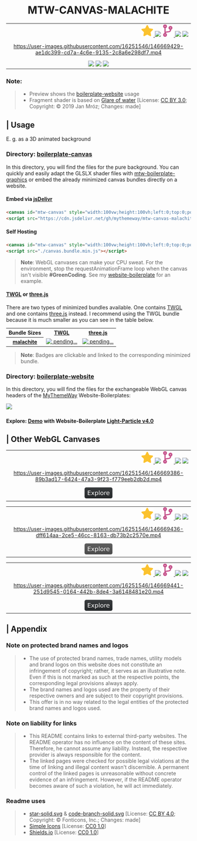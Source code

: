 <h1 align="center">MTW-CANVAS-MALACHITE</h1>

<table>
<td align="center">
<div align="right"><a href="https://github.com/MyThemeWay/mtw-canvas-malachite" title="Stars of Malachite Canvas" target="_blank"><img src="https://raw.githubusercontent.com/sitdisch/cloud/master/3parties/star-solid.svg"/></img> <img height="17" src="https://img.shields.io/github/stars/MyThemeWay/mtw-canvas-malachite?label=&cacheSeconds=3600"/></img></a> <a href="https://github.com/MyThemeWay/mtw-canvas-malachite" title="Forks of Malachite Canvas" target="_blank"><img src="https://raw.githubusercontent.com/sitdisch/cloud/master/3parties/code-branch-solid.svg"/></img> <img height="17" src="https://img.shields.io/github/forks/MyThemeWay/mtw-canvas-malachite?label=&cacheSeconds=3600"/></img></a> <a href="https://github.com/MyThemeWay/mtw-canvas-malachite#embed-via-jsdelivr" title="jsDelivr Hits of Malachite Canvas" target="_blank"> <img height="17" src="https://img.shields.io/jsdelivr/gh/hy/mythemeway/mtw-canvas-malachite?label=Hits&color=blue&logo=jsdelivr&cacheSeconds=3600" /></a></div>

https://user-images.githubusercontent.com/16251546/146669429-ae1dc399-cd7a-4c6e-9135-2c8a6e298df7.mp4

<img src="https://img.shields.io/github/repo-size/mythemeway/mtw-canvas-malachite?label=RepoSize&cacheSeconds=3600" />
<a title="Check it out" target="_blank" href="https://github.com/mythemeway/mtw-canvas-malachite/blob/main/LICENSE.txt"><img src="https://img.shields.io/badge/License-CC_BY_3.0-blue.svg?color=2A2E30&cacheSeconds=3600" /></a>
<a title="Check it out" target="_blank" href="https://github.com/mythemeway/mtw-canvas-malachite/releases"><img src="https://img.shields.io/github/v/release/mythemeway/mtw-canvas-malachite?label=LastRelease&cacheSeconds=3600" /></a><br>

</td>
</table>

### Note:
> * Preview shows the [boilerplate-website](#directory-boilerplate-website "Check it out") usage
> * Fragment shader is based on [Glare of water](https://www.shadertoy.com/view/ttSGz3 "Check it out") [License: [CC&nbsp;BY&nbsp;3.0](https://www.shadertoy.com/view/ttSGz3 "Go there"); Copyright: ©️ 2019 Jan Mróz; Changes: made]

## | Usage

E.&nbsp;g. as a 3D animated background 

### Directory: [boilerplate-canvas](https://github.com/MyThemeWay/mtw-canvas-malachite/tree/main/boilerplate-canvas "Check it out")

In this directory, you will find the files for the pure background. You can quickly and easily adapt the GLSLX shader files with [mtw-boilerplate-graphics](https://github.com/mythemeway/mtw-boilerplate-graphics "Check it out") or embed the already minimized canvas bundles directly on a website.

#### Embed via [jsDelivr](https://github.com/jsdelivr/jsdelivr "Check it out")

```html
<canvas id="mtw-canvas" style="width:100vw;height:100vh;left:0;top:0;position:fixed;"></canvas>
<script src="https://cdn.jsdelivr.net/gh/mythemeway/mtw-canvas-malachite@0.0.1/boilerplate-canvas/twgl/canvas.bundle.min.js"></script>
```

#### Self Hosting

```html
<canvas id="mtw-canvas" style="width:100vw;height:100vh;left:0;top:0;position:fixed;"></canvas>
<script src="./canvas.bundle.min.js"></script>
```

> <b>Note</b>: WebGL canvases can make your CPU sweat. For the environment, stop the requestAnimationFrame loop when the canvas isn't visible <b>#GreenCoding</b>. See my [website-boilerplate](https://github.com/MyThemeWay/Dark-Particle/blob/master/src/canvas/mtw-canvas-disks/main.js "Check it out") for an example.

#### <a href="https://github.com/greggman/twgl.js" title="Check it out" target="_blank">TWGL</a> or <a href="https://github.com/mrdoob/three.js" title="Check it out" target="_blank">three.js</a>

There are two types of minimized bundles available. One contains <a href="https://github.com/greggman/twgl.js" title="Check it out" target="_blank">TWGL</a> and one contains <a href="https://github.com/mrdoob/three.js" title="Check it out" target="_blank">three.js</a> instead. I recommend using the TWGL bundle because it is much smaller as you can see in the table below. 

<table>
<tr>
	<th>Bundle Sizes</th>
	<th><a href="https://github.com/greggman/twgl.js" title="Check it out" target="_blank">TWGL</a></th>
	<th><a href="https://github.com/mrdoob/three.js" title="Check it out" target="_blank">three.js</a></th>
</tr>
<tr align="center">
	<th><a href="https://github.com/MyThemeWay/mtw-canvas-malachite" title="Check it out" target="_blank">malachite</a></th>
	<td>
		<a href="https://github.com/MyThemeWay/mtw-canvas-malachite/tree/main/boilerplate-canvas/twgl/canvas.bundle.min.js" title="Get it" target="_blank"><img height="20" loading="eager" alt="&nbsp;pending..." src="https://img.shields.io/github/size/mythemeway/mtw-canvas-malachite/boilerplate-canvas/twgl/canvas.bundle.min.js?label=&color=brightgreen&cacheSeconds=3600" /></a>
	</td>
	<td>
		<a href="https://github.com/MyThemeWay/mtw-canvas-malachite/tree/main/boilerplate-canvas/three/canvas.bundle.min.js" title="Get it" target="_blank"><img height="20" loading="eager" alt="&nbsp;pending..." src="https://img.shields.io/github/size/mythemeway/mtw-canvas-malachite/boilerplate-canvas/three/canvas.bundle.min.js?label=&color=darkred&cacheSeconds=3600" /></a>
	</td>
</tr>
</table>

> <b>Note</b>: Badges are clickable and linked to the corresponding minimized bundle.

### Directory: [boilerplate-website](https://github.com/MyThemeWay/mtw-canvas-malachite/tree/main/boilerplate-website "Check it out")

In this directory, you will find the files for the exchangeable WebGL canvas headers of the [MyThemeWay](https://github.com/MyThemeWay "Go there") Website-Boilerplates:

<a href="https://github.com/mythemeway" title="Explore this" target="_blank"><img src="https://i.redd.it/txxr1z113ib61.gif" /></a>

#### <b>Explore</b>: [Demo](https://mythemeway.github.io/mtw-canvas-malachite/ "Check it out") with Website-Boilerplate [Light-Particle v4.0](https://github.com/MyThemeWay/Light-Particle "Check it out")

## | Other WebGL Canvases

<table>
<td align="center" width="500px">
<div align="right"><a href="https://github.com/MyThemeWay/mtw-canvas-disks" title="Stars of Disks Canvas" target="_blank"><img src="https://raw.githubusercontent.com/sitdisch/cloud/master/3parties/star-solid.svg"/></img> <img height="17" src="https://img.shields.io/github/stars/MyThemeWay/mtw-canvas-disks?label=&cacheSeconds=3600"/></img></a> <a href="https://github.com/MyThemeWay/mtw-canvas-disks" title="Forks of Disks Canvas" target="_blank"><img src="https://raw.githubusercontent.com/sitdisch/cloud/master/3parties/code-branch-solid.svg"/></img> <img height="17" src="https://img.shields.io/github/forks/MyThemeWay/mtw-canvas-disks?label=&cacheSeconds=3600"/></img></a> <a href="https://github.com/MyThemeWay/mtw-canvas-disks#embed-via-jsdelivr" title="jsDelivr Hits of Disks Canvas" target="_blank"> <img height="17" src="https://img.shields.io/jsdelivr/gh/hy/mythemeway/mtw-canvas-disks?label=Hits&color=blue&logo=jsdelivr&cacheSeconds=3600" /></a></div>

https://user-images.githubusercontent.com/16251546/146669386-89b3ad17-6424-47a3-9f23-f779eeb2db2d.mp4

<div><a href="https://github.com/MyThemeWay/mtw-canvas-disks" title="Explore Disks Header" target="_blank"><img height="30" src="https://raw.githubusercontent.com/sitdisch/cloud/master/badges/particle/Explore-2A2E30.svg"/></img></div>

</td>
</table>

<div align="right">
<table>
<td align="center" width="500px">
<div align="right"><a href="https://github.com/MyThemeWay/mtw-canvas-spiral" title="Stars of Spiral Canvas" target="_blank"><img src="https://raw.githubusercontent.com/sitdisch/cloud/master/3parties/star-solid.svg"/></img> <img height="17" src="https://img.shields.io/github/stars/MyThemeWay/mtw-canvas-spiral?label=&cacheSeconds=3600"/></img></a> <a href="https://github.com/MyThemeWay/mtw-canvas-spiral" title="Forks of Spiral Canvas" target="_blank"><img src="https://raw.githubusercontent.com/sitdisch/cloud/master/3parties/code-branch-solid.svg"/></img> <img height="17" src="https://img.shields.io/github/forks/MyThemeWay/mtw-canvas-spiral?label=&cacheSeconds=3600"/></img></a> <a href="https://github.com/MyThemeWay/mtw-canvas-spiral#embed-via-jsdelivr" title="jsDelivr Hits of Spiral Canvas" target="_blank"> <img height="17" src="https://img.shields.io/jsdelivr/gh/hy/mythemeway/mtw-canvas-spiral?label=Hits&color=blue&logo=jsdelivr&cacheSeconds=3600" /></a></div>

https://user-images.githubusercontent.com/16251546/146669436-dff614aa-2ce5-46cc-8163-db73b2c2570e.mp4

<div><a href="https://github.com/MyThemeWay/mtw-canvas-spiral" title="Explore Spiral Header" target="_blank"><img height="30" src="https://raw.githubusercontent.com/sitdisch/cloud/master/badges/particle/Explore-grey.svg"/></img></div>

</td>
</table>
</div>

<table>
<td align="center" width="500px">
<div align="right"><a href="https://github.com/MyThemeWay/mtw-canvas-blacksea" title="Stars of Blacksea Canvas" target="_blank"><img src="https://raw.githubusercontent.com/sitdisch/cloud/master/3parties/star-solid.svg"/></img> <img height="17" src="https://img.shields.io/github/stars/MyThemeWay/mtw-canvas-blacksea?label=&cacheSeconds=3600"/></img></a> <a href="https://github.com/MyThemeWay/mtw-canvas-blacksea" title="Forks of Blacksea Canvas" target="_blank"><img src="https://raw.githubusercontent.com/sitdisch/cloud/master/3parties/code-branch-solid.svg"/></img> <img height="17" src="https://img.shields.io/github/forks/MyThemeWay/mtw-canvas-blacksea?label=&cacheSeconds=3600"/></img></a> <a href="https://github.com/MyThemeWay/mtw-canvas-blacksea#embed-via-jsdelivr" title="jsDelivr Hits of Blacksea Canvas" target="_blank"> <img height="17" src="https://img.shields.io/jsdelivr/gh/hy/mythemeway/mtw-canvas-blacksea?label=Hits&color=blue&logo=jsdelivr&cacheSeconds=3600" /></a></div>

https://user-images.githubusercontent.com/16251546/146669441-251d9545-0164-442b-8de4-3a6148481e20.mp4

<div><a href="https://github.com/MyThemeWay/mtw-canvas-blacksea" title="Explore Blacksea Header" target="_blank"><img height="30" src="https://raw.githubusercontent.com/sitdisch/cloud/master/badges/particle/Explore-2A2E30.svg"/></img></div>

</td>
</table>

## | Appendix
### Note on protected brand names and logos
> * The use of protected brand names, trade names, utility models and brand logos on this website does not constitute an infringement of copyright; rather, it serves as an illustrative note. Even if this is not marked as such at the respective points, the corresponding legal provisions always apply.
> * The brand names and logos used are the property of their respective owners and are subject to their copyright provisions.
> * This offer is in no way related to the legal entities of the protected brand names and logos used.

### Note on liability for links
> * This README contains links to external third-party websites. The README operator has no influence on the content of these sites. Therefore, he cannot assume any liability. Instead, the respective provider is always responsible for the content.
> * The linked pages were checked for possible legal violations at the time of linking and illegal content wasn't discernible. A permanent control of the linked pages is unreasonable without concrete evidence of an infringement. However, if the README operator becomes aware of such a violation, he will act immediately. 

### Readme uses
> * [star-solid.svg](https://fontawesome.com/v5.15/icons/star?style=solid "Check it out") & [code-branch-solid.svg](https://fontawesome.com/v5.15/icons/code-branch?style=solid "Check it out") [License: [CC&nbsp;BY&nbsp;4.0](https://fontawesome.com/license/free "Check it out"); Copyright: ©️  Fonticons, Inc.; Changes: made]
> * [Simple Icons](https://simpleicons.org/ "Check it out") [License: [CC0&nbsp;1.0](https://github.com/simple-icons/simple-icons/blob/develop/LICENSE.md "Go there")]
> * [Shields.io](https://github.com/badges/shields "Check it out") [License: [CC0&nbsp;1.0](https://github.com/badges/shields/blob/master/LICENSE "Go there")]
